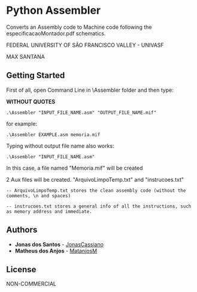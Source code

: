 # Python Assembler

Converts an Assembly code to Machine code following the especificacaoMontador.pdf schematics.

FEDERAL UNIVERSITY OF SÃO FRANCISCO VALLEY - UNIVASF

MAX SANTANA

## Getting Started

First of all, open Command Line in \Assembler folder and then type:

**WITHOUT QUOTES**

```
.\Assembler "INPUT_FILE_NAME.asm" "OUTPUT_FILE_NAME.mif"
```

for example:

```
.\Assembler EXAMPLE.asm memoria.mif
```

Typing without output file name also works:

```
.\Assembler "INPUT_FILE_NAME.asm"
```
In this case, a file named "Memoria.mif" will be created

2 Aux files will be created. "ArquivoLimpoTemp.txt" and "instrucoes.txt"

    -- ArquivoLimpoTemp.txt stores the clean assembly code (without the comments, \n and spaces)

    -- instrucoes.txt stores a general info of all the instructions, such as memory address and immediate. 

## Authors

* **Jonas dos Santos** - [JonasCassiano](https://github.com/jonascassiano)
* **Matheus dos Anjos** - [MatanjosM](https://github.com)

## License

NON-COMMERCIAL 




